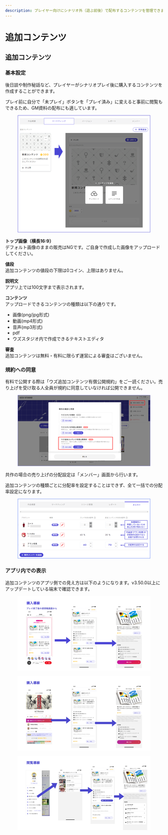 ```yaml
---
description: プレイヤー向けにシナリオ外（遊ぶ前後）で配布するコンテンツを管理できます。
---
```


# 追加コンテンツ

## 追加コンテンツ

### 基本設定

後日談や制作秘話など、プレイヤーがシナリオプレイ後に購入するコンテンツを作成することができます。

プレイ前に自分で「未プレイ」ボタンを「プレイ済み」に変えると事前に閲覧もできるため、GM資料の配布にも適しています。

<figure><img src="../../.gitbook/assets/image (3) (1) (1) (1) (1) (1) (1) (1) (1) (1) (1) (1) (1).png" alt=""><figcaption></figcaption></figure>

**トップ画像（横長16:9）**\
デフォルト画像のままの販売はNGです。ご自身で作成した画像をアップロードしてください。

**値段**\
追加コンテンツの値段の下限は0コイン、上限はありません。

**説明文**\
アプリ上では100文字まで表示されます。

**コンテンツ**\
アップロードできるコンテンツの種類は以下の通りです。

* 画像(png/jpg形式)
* 動画(mp4形式)
* 音声(mp3形式)
* pdf
* ウズスタジオ内で作成できるテキストエディタ

**審査**\
追加コンテンツは無料・有料に限らず運営による審査はございません。



### 規約への同意

有料で公開する際は「ウズ追加コンテンツ有償公開規約」をご一読ください。売り上げを受け取る人全員が規約に同意していなければ公開できません。

<figure><img src="../../.gitbook/assets/image (100).png" alt=""><figcaption></figcaption></figure>

共作の場合の売り上げの分配設定は「メンバー」画面から行います。

追加コンテンツの種類ごとに分配率を設定することはできず、全て一括での分配率設定になります。

<figure><img src="../../.gitbook/assets/image (101).png" alt=""><figcaption></figcaption></figure>

### アプリ内での表示

追加コンテンツのアプリ側での見え方は以下のようになります。v3.50.0以上にアップデートしている端末で確認できます。

<figure><img src="../../.gitbook/assets/image (70).png" alt=""><figcaption></figcaption></figure>

<figure><img src="../../.gitbook/assets/image (74).png" alt=""><figcaption></figcaption></figure>

<figure><img src="../../.gitbook/assets/image (75).png" alt=""><figcaption></figcaption></figure>


